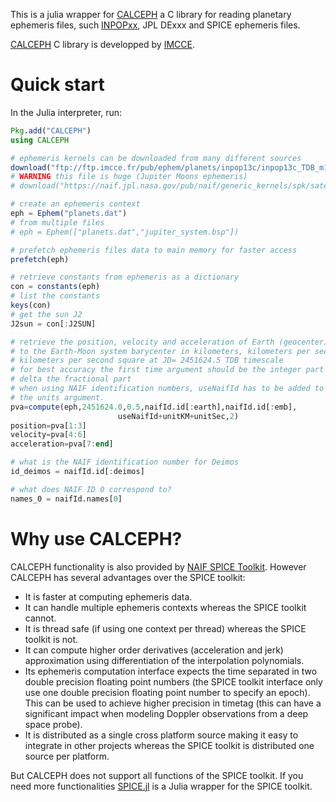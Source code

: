 This is a julia wrapper for [CALCEPH](https://www.imcce.fr/inpop/calceph/) a C library for reading planetary ephemeris files, such [INPOPxx](https://www.imcce.fr/inpop), JPL DExxx and SPICE ephemeris files.

[CALCEPH](https://www.imcce.fr/inpop/calceph/) C library is developped by [IMCCE](https://www.imcce.fr/).

# Quick start

In the Julia interpreter, run:

```julia
Pkg.add("CALCEPH")
using CALCEPH

# ephemeris kernels can be downloaded from many different sources
download("ftp://ftp.imcce.fr/pub/ephem/planets/inpop13c/inpop13c_TDB_m100_p100_tt.dat","planets.dat")
# WARNING this file is huge (Jupiter Moons ephemeris)
# download("https://naif.jpl.nasa.gov/pub/naif/generic_kernels/spk/satellites/jup310.bsp","jupiter_system.bsp")

# create an ephemeris context
eph = Ephem("planets.dat")
# from multiple files
# eph = Ephem(["planets.dat","jupiter_system.bsp"])

# prefetch ephemeris files data to main memory for faster access
prefetch(eph)

# retrieve constants from ephemeris as a dictionary
con = constants(eph)
# list the constants
keys(con)
# get the sun J2
J2sun = con[:J2SUN]

# retrieve the position, velocity and acceleration of Earth (geocenter) relative
# to the Earth-Moon system barycenter in kilometers, kilometers per second and
# kilometers per second square at JD= 2451624.5 TDB timescale
# for best accuracy the first time argument should be the integer part and the
# delta the fractional part
# when using NAIF identification numbers, useNaifId has to be added to
# the units argument.
pva=compute(eph,2451624.0,0.5,naifId.id[:earth],naifId.id[:emb],
                        useNaifId+unitKM+unitSec,2)
position=pva[1:3]
velocity=pva[4:6]
acceleration=pva[7:end]

# what is the NAIF identification number for Deimos
id_deimos = naifId.id[:deimos]

# what does NAIF ID 0 correspond to?
names_0 = naifId.names[0]

```

# Why use CALCEPH?
CALCEPH functionality is also provided by [NAIF SPICE Toolkit](https://naif.jpl.nasa.gov/naif/toolkit.html). However CALCEPH has several advantages over the SPICE toolkit:
- It is faster at computing ephemeris data.
- It can handle multiple ephemeris contexts whereas the SPICE toolkit cannot.
- It is thread safe (if using one context per thread) whereas the SPICE toolkit is not.
- It can compute higher order derivatives (acceleration and jerk) approximation using differentiation of the interpolation polynomials.
- Its ephemeris computation interface expects the time separated in two double precision floating point numbers (the SPICE toolkit interface only use one double precision floating point number to specify an epoch). This can be used to achieve higher precision in timetag (this can have a significant impact when modeling Doppler observations from a deep space probe).
- It is distributed as a single cross platform source making it easy to integrate in other projects whereas the SPICE toolkit is distributed one source per platform.

But CALCEPH does not support all functions of the SPICE toolkit. If you need more functionalities [SPICE.jl](https://github.com/JuliaAstrodynamics/SPICE.jl) is a Julia wrapper for the SPICE toolkit.
